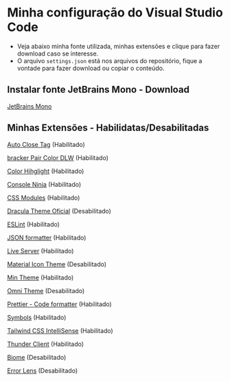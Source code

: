 # Minha configuração do Visual Studio Code
 - Veja abaixo minha fonte utilizada, minhas extensões e clique para fazer download caso se interesse.
 - O arquivo `settings.json` está nos arquivos do repositório, fique a vontade para fazer download ou copiar o conteúdo.

## Instalar fonte JetBrains Mono - Download
[JetBrains Mono]("https://www.jetbrains.com/pt-br/lp/mono/")

## Minhas Extensões - Habilidatas/Desabilitadas
[Auto Close Tag]("https://marketplace.visualstudio.com/items?itemName=formulahendry.auto-close-tag")  (Habilitado)

[bracker Pair Color DLW]("https://marketplace.visualstudio.com/items?itemName=BracketPairColorDLW.bracket-pair-color-dlw") (Habilitado)

[Color Hihglight]("https://marketplace.visualstudio.com/items?itemName=naumovs.color-highlight") (Habilitado)

[Console Ninja]("https://marketplace.visualstudio.com/items?itemName=WallabyJs.console-ninja") (Habilitado)

[CSS Modules]("https://marketplace.visualstudio.com/items?itemName=clinyong.vscode-css-modules") (Habilitado)

[Dracula Theme Oficial]("https://marketplace.visualstudio.com/items?itemName=dracula-theme.theme-dracula") (Desabilitado)

[ESLint]("https://marketplace.visualstudio.com/items?itemName=dbaeumer.vscode-eslint") (Habilitado)

[JSON formatter]("https://marketplace.visualstudio.com/items?itemName=ClemensPeters.format-json") (Habilitado)

[Live Server]("https://marketplace.visualstudio.com/items?itemName=ritwickdey.LiveServer") (Habilitado)

[Material Icon Theme]("https://marketplace.visualstudio.com/items?itemName=PKief.material-icon-theme") (Desabilitado)

[Min Theme]("https://marketplace.visualstudio.com/items?itemName=miguelsolorio.min-theme") (Habilitado)

[Omni Theme]("https://marketplace.visualstudio.com/items?itemName=rocketseat.theme-omni") (Desabilitado)

[Prettier - Code formatter]("https://marketplace.visualstudio.com/items?itemName=esbenp.prettier-vscode") (Habilitado)

[Symbols]("https://marketplace.visualstudio.com/items?itemName=miguelsolorio.symbols") (Habilitado)

[Tailwind CSS IntelliSense]("https://marketplace.visualstudio.com/items?itemName=bradlc.vscode-tailwindcss") (Habilitado)

[Thunder Client]("https://marketplace.visualstudio.com/items?itemName=rangav.vscode-thunder-client") (Habilitado)

[Biome]("https://marketplace.visualstudio.com/items?itemName=biomejs.biome") (Desabilitado)

[Error Lens]("https://marketplace.visualstudio.com/items?itemName=usernamehw.errorlens") (Desabilitado)
